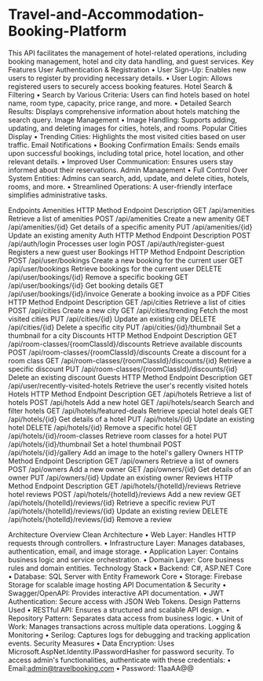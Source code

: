 ﻿# Travel-and-Accommodation-Booking-Platform

This API facilitates the management of hotel-related operations, including booking management, hotel and city data handling, and guest services.
Key Features
User Authentication & Registration
    • User Sign-Up: Enables new users to register by providing necessary details.
    • User Login: Allows registered users to securely access booking features.
Hotel Search & Filtering
    • Search by Various Criteria: Users can find hotels based on hotel name, room type, capacity, price range, and more.
    • Detailed Search Results: Displays comprehensive information about hotels matching the search query.
Image Management
    • Image Handling: Supports adding, updating, and deleting images for cities, hotels, and rooms.
Popular Cities Display
    • Trending Cities: Highlights the most visited cities based on user traffic.
Email Notifications
    • Booking Confirmation Emails: Sends emails upon successful bookings, including total price, hotel location, and other relevant details.
    • Improved User Communication: Ensures users stay informed about their reservations.
Admin Management
    • Full Control Over System Entities: Admins can search, add, update, and delete cities, hotels, rooms, and more.
    • Streamlined Operations: A user-friendly interface simplifies administrative tasks.

Endpoints
Amenities
HTTP Method
Endpoint
Description
GET
/api/amenities
Retrieve a list of amenities
POST
/api/amenities
Create a new amenity
GET
/api/amenities/{id}
Get details of a specific amenity
PUT
/api/amenities/{id}
Update an existing amenity
Auth
HTTP Method
Endpoint
Description
POST
/api/auth/login
Processes user login
POST
/api/auth/register-guest
Registers a new guest user
Bookings
HTTP Method
Endpoint
Description
POST
/api/user/bookings
Create a new booking for the current user
GET
/api/user/bookings
Retrieve bookings for the current user
DELETE
/api/user/bookings/{id}
Remove a specific booking
GET
/api/user/bookings/{id}
Get booking details
GET
/api/user/bookings/{id}/invoice
Generate a booking invoice as a PDF
Cities
HTTP Method
Endpoint
Description
GET
/api/cities
Retrieve a list of cities
POST
/api/cities
Create a new city
GET
/api/cities/trending
Fetch the most visited cities
PUT
/api/cities/{id}
Update an existing city
DELETE
/api/cities/{id}
Delete a specific city
PUT
/api/cities/{id}/thumbnail
Set a thumbnail for a city
Discounts
HTTP Method
Endpoint
Description
GET
/api/room-classes/{roomClassId}/discounts
Retrieve available discounts
POST
/api/room-classes/{roomClassId}/discounts
Create a discount for a room class
GET
/api/room-classes/{roomClassId}/discounts/{id}
Retrieve a specific discount
PUT
/api/room-classes/{roomClassId}/discounts/{id}
Delete an existing discount
Guests
HTTP Method
Endpoint
Description
GET
/api/user/recently-visited-hotels
Retrieve the user's recently visited hotels
Hotels
HTTP Method
Endpoint
Description
GET
/api/hotels
Retrieve a list of hotels
POST
/api/hotels
Add a new hotel
GET
/api/hotels/search
Search and filter hotels
GET
/api/hotels/featured-deals
Retrieve special hotel deals
GET
/api/hotels/{id}
Get details of a hotel
PUT
/api/hotels/{id}
Update an existing hotel
DELETE
/api/hotels/{id}
Remove a specific hotel
GET
/api/hotels/{id}/room-classes
Retrieve room classes for a hotel
PUT
/api/hotels/{id}/thumbnail
Set a hotel thumbnail
POST
/api/hotels/{id}/gallery
Add an image to the hotel's gallery
Owners
HTTP Method
Endpoint
Description
GET
/api/owners
Retrieve a list of owners
POST
/api/owners
Add a new owner
GET
/api/owners/{id}
Get details of an owner
PUT
/api/owners/{id}
Update an existing owner
Reviews
HTTP Method
Endpoint
Description
GET
/api/hotels/{hotelId}/reviews
Retrieve hotel reviews
POST
/api/hotels/{hotelId}/reviews
Add a new review
GET
/api/hotels/{hotelId}/reviews/{id}
Retrieve a specific review
PUT
/api/hotels/{hotelId}/reviews/{id}
Update an existing review
DELETE
/api/hotels/{hotelId}/reviews/{id}
Remove a review

Architecture Overview
Clean Architecture
    • Web Layer: Handles HTTP requests through controllers.
    • Infrastructure Layer: Manages databases, authentication, email, and image storage.
    • Application Layer: Contains business logic and service orchestration.
    • Domain Layer: Core business rules and domain entities.
Technology Stack
    • Backend: C#, ASP.NET Core
    • Database: SQL Server with Entity Framework Core
    • Storage: Firebase Storage for scalable image hosting
API Documentation & Security
    • Swagger/OpenAPI: Provides interactive API documentation.
    • JWT Authentication: Secure access with JSON Web Tokens.
Design Patterns Used
    • RESTful API: Ensures a structured and scalable API design.
    • Repository Pattern: Separates data access from business logic.
    • Unit of Work: Manages transactions across multiple data operations.
Logging & Monitoring
    • Serilog: Captures logs for debugging and tracking application events.
Security Measures
    • Data Encryption: Uses Microsoft.AspNet.Identity.IPasswordHasher for password security.
To access admin's functionalities, authenticate with these credentials:
    • Email:admin@travelbooking.com
    • Password: 11aaAA@@

